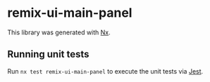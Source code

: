 # remix-ui-main-panel

This library was generated with [Nx](https://nx.dev).

## Running unit tests

Run `nx test remix-ui-main-panel` to execute the unit tests via [Jest](https://jestjs.io).
